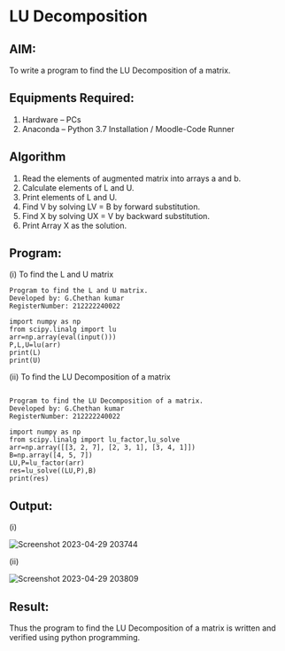 # LU Decomposition 

## AIM:
To write a program to find the LU Decomposition of a matrix.

## Equipments Required:
1. Hardware – PCs
2. Anaconda – Python 3.7 Installation / Moodle-Code Runner

## Algorithm
1. Read the elements of augmented matrix into arrays a and b.
2. Calculate elements of L and U.
3. Print elements of L and U.
4. Find V by solving LV = B by forward substitution.
5. Find X by solving UX = V by backward substitution.
6. Print Array X as the solution.

## Program:
(i) To find the L and U matrix
```
Program to find the L and U matrix.
Developed by: G.Chethan kumar
RegisterNumber: 212222240022

import numpy as np
from scipy.linalg import lu
arr=np.array(eval(input()))
P,L,U=lu(arr)
print(L)
print(U)
```

(ii) To find the LU Decomposition of a matrix
```

Program to find the LU Decomposition of a matrix.
Developed by: G.Chethan kumar
RegisterNumber: 212222240022

import numpy as np
from scipy.linalg import lu_factor,lu_solve
arr=np.array([[3, 2, 7], [2, 3, 1], [3, 4, 1]])
B=np.array([4, 5, 7])
LU,P=lu_factor(arr)
res=lu_solve((LU,P),B)
print(res)
```

## Output:
(i)

![Screenshot 2023-04-29 203744](https://user-images.githubusercontent.com/118348224/235309934-ef6fd11f-ada6-4c37-86c6-2cd5145fe011.png)


(ii)

![Screenshot 2023-04-29 203809](https://user-images.githubusercontent.com/118348224/235309948-8f745a94-40b9-436d-a683-e33c45a7c980.png)


## Result:

Thus the program to find the LU Decomposition of a matrix is written and verified using python programming.

